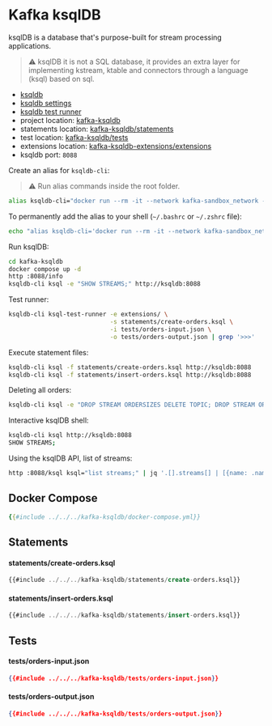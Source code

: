 # Kafka ksqlDB

ksqlDB is a database that's purpose-built for stream processing applications.

> ⚠️ ksqlDB it is not a SQL database, it provides an extra layer for implementing kstream, ktable and connectors through a language (ksql) based on sql.

- [ksqldb](https://ksqldb.io/)
- [ksqldb settings](https://docs.ksqldb.io/en/latest/reference/server-configuration/)
- [ksqldb test runner](https://docs.ksqldb.io/en/latest/how-to-guides/test-an-app/)
- project location: [kafka-ksqldb](https://github.com/sauljabin/kafka-sandbox/tree/main/kafka-ksqldb)
- statements location: [kafka-ksqldb/statements](https://github.com/sauljabin/kafka-sandbox/tree/main/kafka-ksqldb/statements)
- test location: [kafka-ksqldb/tests](https://github.com/sauljabin/kafka-sandbox/tree/main/kafka-ksqldb/tests)
- extensions location: [kafka-ksqldb-extensions/extensions](https://github.com/sauljabin/kafka-sandbox/tree/main/kafka-ksqldb-extensions/extensions)
- ksqldb port: `8088`

Create an alias for `ksqldb-cli`:

> ⚠️ Run alias commands inside the root folder.

```bash
alias ksqldb-cli="docker run --rm -it --network kafka-sandbox_network --workdir /ksqldb -v $PWD/kafka-ksqldb/tests:/ksqldb/tests -v $PWD/kafka-ksqldb/statements:/ksqldb/statements -v $PWD/kafka-ksqldb-extensions/extensions:/ksqldb/extensions kafka-cli:latest "
```

To permanently add the alias to your shell (`~/.bashrc` or `~/.zshrc` file):

```bash
echo "alias ksqldb-cli='docker run --rm -it --network kafka-sandbox_network --workdir /ksqldb -v $PWD/kafka-ksqldb/tests:/ksqldb/tests -v $PWD/kafka-ksqldb/statements:/ksqldb/statements -v $PWD/kafka-ksqldb-extensions/extensions:/ksqldb/extensions kafka-cli:latest '" >> ~/.zshrc
```

Run ksqlDB:

```bash
cd kafka-ksqldb
docker compose up -d
http :8088/info
ksqldb-cli ksql -e "SHOW STREAMS;" http://ksqldb:8088
```

Test runner:

```bash
ksqldb-cli ksql-test-runner -e extensions/ \
                            -s statements/create-orders.ksql \
                            -i tests/orders-input.json \
                            -o tests/orders-output.json | grep '>>>'
```

Execute statement files:

```bash
ksqldb-cli ksql -f statements/create-orders.ksql http://ksqldb:8088
ksqldb-cli ksql -f statements/insert-orders.ksql http://ksqldb:8088
```

Deleting all orders:

```bash
ksqldb-cli ksql -e "DROP STREAM ORDERSIZES DELETE TOPIC; DROP STREAM ORDERS DELETE TOPIC;" http://ksqldb:8088
```

Interactive ksqlDB shell:

```bash
ksqldb-cli ksql http://ksqldb:8088
SHOW STREAMS;
```

Using the ksqlDB API, list of streams:

```bash
http :8088/ksql ksql="list streams;" | jq '.[].streams[] | [{name: .name, topic: .topic}]'
```

## Docker Compose

```yaml
{{#include ../../../kafka-ksqldb/docker-compose.yml}}
```

## Statements

#### statements/create-orders.ksql

```sql
{{#include ../../../kafka-ksqldb/statements/create-orders.ksql}}
```

#### statements/insert-orders.ksql

```sql
{{#include ../../../kafka-ksqldb/statements/insert-orders.ksql}}
```

## Tests

#### tests/orders-input.json

```json
{{#include ../../../kafka-ksqldb/tests/orders-input.json}}
```

#### tests/orders-output.json

```json
{{#include ../../../kafka-ksqldb/tests/orders-output.json}}
```